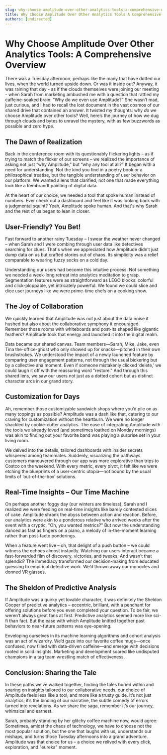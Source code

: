 ```yaml
---
slug: why-choose-amplitude-over-other-analytics-tools-a-comprehensive-overview
title: Why Choose Amplitude Over Other Analytics Tools A Comprehensive Overview
authors: [undirected]
---
```



# Why Choose Amplitude Over Other Analytics Tools: A Comprehensive Overview

There was a Tuesday afternoon, perhaps like the many that have dotted our lives, when the world turned upside down. Or was it inside out? Anyway, it was raining that day - as if the clouds themselves were joining our meeting - when Sarah from marketing ambushed me with a question that rattled my caffeine-soaked brain: “Why do we even use Amplitude?” She wasn’t mad, just curious, and I had to recall the lost document in the vast cosmos of our shared drive that contained an answer. It twisted my thoughts: why *do* we choose Amplitude over other tools? Well, here’s the journey of how we dug through clouds and bytes to unravel the mystery, with as few buzzwords as possible and zero hype.

## The Dawn of Realization

Back in the conference room with its questionably flickering lights – as if trying to match the flicker of our screens – we realized the importance of asking not just “why Amplitude,” but “why any tool at all?” It began with a need for understanding. Not the kind you find in a poetry book or a philosophical treatise, but the tangible understanding of user behavior on our platform. We wanted a lens that clarified, not one that made everything look like a Rembrandt painting of digital data.

At the heart of our choice, we needed a tool that spoke human instead of numbers. Ever check out a dashboard and feel like it was looking back with a judgmental squint? Yeah, Amplitude spoke human. And that's why Sarah and the rest of us began to lean in closer.

## User-Friendly? You Bet! 

Fast forward to another rainy Tuesday – I swear the weather never changed – when Sarah and I were combing through user data like detectives searching for clues. That's when we appreciated how Amplitude didn’t just dump data on us but crafted stories out of chaos. Its simplicity was a relief comparable to wearing fuzzy socks on a cold day. 

Understanding our users had become this intuitive process. Not something we needed a week-long retreat into analytics meditation to grasp. Segmentation features were as straightforward as LEGO blocks: colorful and click-ploppable, yet intricately powerful. We found we could slice and dice user journeys like we were prime-time chefs on a cooking show. 

## The Joy of Collaboration

We quickly learned that Amplitude was not just about the data noise it hushed but also about the collaborative symphony it encouraged. Remember those rooms with whiteboards and post-its shaped like gigantic feathers? Amplitude took that energy and launched it into the digital realm. 

Data became our shared canvas. Team members—Sarah, Mike, Jake, even Tina the-office-ghost who only showed up for snacks—pitched in their own brushstrokes. We understood the impact of a newly launched feature by comparing user engagement patterns, not through the usual bickering but by a collective aha moment. Even if someone mistakenly clicked ‘delete,’ we could laugh it off with the reassuring word "restore." And through this shared lens, we saw our users not just as a dotted cohort but as distinct character arcs in our grand story.

## Customization for Days

Ah, remember those customizable sandwich shops where you’d pile on as many toppings as possible? Amplitude was a dash like that, catering to our craving for customization without the heartburn. We were no longer shackled by cookie-cutter analytics. The ease of integrating Amplitude with the tools we already loved (and sometimes loathed on Monday mornings) was akin to finding out your favorite band was playing a surprise set in your living room.

We delved into the details, tailored dashboards with insider secrets whispered among teammates. Suddenly, visualizing the pathways customers maneuvered through our app was more explorative than trips to Costco on the weekend. With every metric, every pivot, it felt like we were etching the blueprints of a user-centric utopia—not bound by the usual limits of ‘out-of-the-box’ solutions.

## Real-Time Insights – Our Time Machine

On perhaps another foggy day (our winters are timeless), Sarah and I realized we were feeding on real-time insights like barely contested slices of cake. Amplitude shrank the abyss between action and reaction. Before, our analytics were akin to a ponderous relative who arrived weeks after the event with a cryptic, "Oh, you wanted metrics?" But now the understanding danced as fast as fingers on a piano, a melody of in-the-moment learning rather than post-facto ponderings.

When a feature went live – oh, that delight of a push button – we could witness the echoes almost instantly. Watching our users interact became a fast-forwarded film of discovery, victories, and tweaks. And wasn’t that splendid? The immediacy transformed our decision-making from educated guessing to empirical detective work. We’d thrown away our monocles and donned VR glasses.

## The Sheldon of Predictive Analysis

If Amplitude was a quirky yet lovable character, it was definitely the Sheldon Cooper of predictive analytics – eccentric, brilliant, with a penchant for offering solutions before you even completed your question. To be fair, we weren’t always great fans at first. Predictive analytics seemed more like sci-fi than fact. But the ease with which Amplitude knitted together past behaviors to near-future patterns was eye-opening.

Enveloping ourselves in its machine learning algorithms and cohort analysis was an act of wizardry. We’d gaze into our favorite coffee mugs—once confused, now filled with data-driven caffeine—and emerge with decisions rooted in solid insights. Marketing and development soared like undisputed champions in a tag team wrestling match of effectiveness. 

## Conclusion: Sharing the Tale

In these paths we’ve walked together, finding the tales buried within and soaring on insights tailored to our collaborative needs, our choice of Amplitude feels less like a tool, and more like a trusty guide. It’s not just analytics; it’s the binding of our narrative, the subtle comedy of errors turned into revelations. As we share the saga, remember it’s our journey, whimsical and earnest.

Sarah, probably standing by her glitchy coffee machine now, would agree: Sometimes, amidst the chaos of technology, we have to choose not the most popular solution, but the one that laughs with us, understands our mishaps, and turns those Tuesday afternoons into a grand adventure. Amplitude was that choice for us – a choice we relived with every click, exploration, and "eureka" moment.